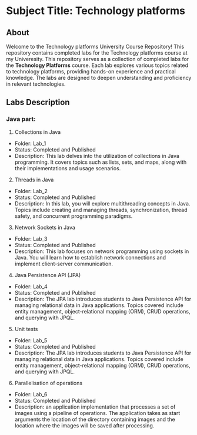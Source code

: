 # Subject Title: Technology platforms

## About

Welcome to the Technology platforms University Course Repository!
This repository contains completed labs for the Technology platforms course at my Univeresity. This repository serves as a collection of completed labs for the **Technology Platforms** course. Each lab explores various topics related to technology platforms, providing hands-on experience and practical knowledge. The labs are designed to deepen understanding and proficiency in relevant technologies.



## Labs Description
### Java part:
1. Collections in Java
  - Folder: Lab_1
  - Status: Completed and Published
  - Description: This lab delves into the utilization of collections in Java programming. It covers topics such as lists, sets, and maps, along with their implementations and usage scenarios.
2. Threads in Java
  - Folder: Lab_2
  - Status: Completed and Published
  - Description: In this lab, you will explore multithreading concepts in Java. Topics include creating and managing threads, synchronization, thread safety, and concurrent programming paradigms.
3. Network Sockets in Java
  - Folder: Lab_3
  - Status: Completed and Published
  - Description: This lab focuses on network programming using sockets in Java. You will learn how to establish network connections and implement client-server communication.
4. Java Persistence API (JPA)
  - Folder: Lab_4
  - Status: Completed and Published
  - Description: The JPA lab introduces students to Java Persistence API for managing relational data in Java applications. Topics covered include entity management, object-relational mapping (ORM), CRUD operations, and querying with JPQL.
5. Unit tests
  - Folder: Lab_5
  - Status: Completed and Published
  - Description: The JPA lab introduces students to Java Persistence API for managing relational data in Java applications. Topics covered include entity management, object-relational mapping (ORM), CRUD operations, and querying with JPQL.
6. Parallelisation of operations
  - Folder: Lab_6
  - Status: Completed and Published
  - Description: an application implementation that processes a set of images using a pipeline of operations. The application takes as start arguments the location of the directory containing images and the location where the images will be saved after processing.


